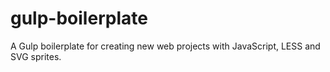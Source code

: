 # gulp-boilerplate
A Gulp boilerplate for creating new web projects with JavaScript, LESS and SVG sprites.
